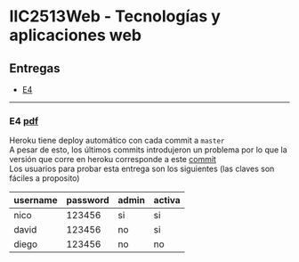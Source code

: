 # IIC2513Web - Tecnologías y aplicaciones web

## Entregas
- [E4](#e4)

***

### E4 [pdf](/A%20Docs%20tareas/E4.pdf)
Heroku tiene deploy automático con cada commit a `master`  
A pesar de esto, los últimos commits introdujeron un problema por lo que la versión que corre en heroku corresponde a este [commit](https://github.com/negebauer/nidastore/tree/32ecbf19e78fa803145ba67d3b76efb481eeae3c)  
Los usuarios para probar esta entrega son los siguientes (las claves son fáciles a proposito)

| username  | password | admin | activa |
|:----------|:---------|:------|:-------|
|nico|123456|si|si|
|david|123456|no|si|
|diego|123456|no|no|
